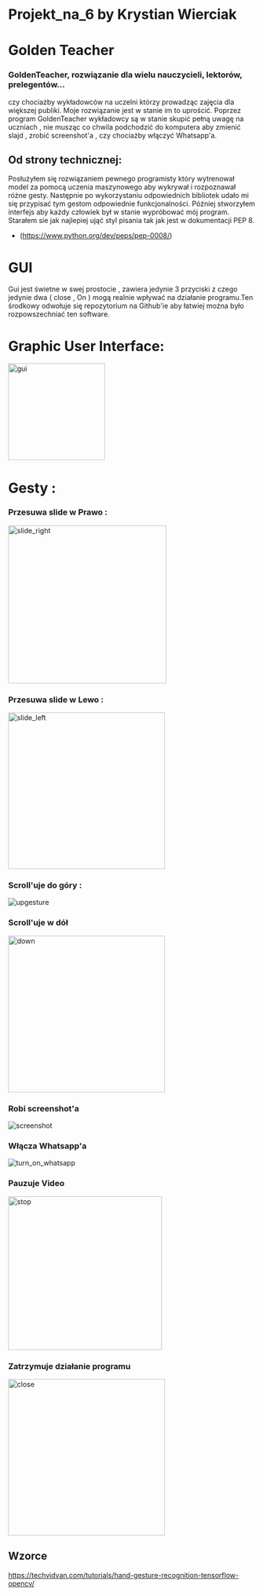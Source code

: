 # Projekt_na_6 by Krystian Wierciak
# Golden Teacher
### GoldenTeacher, rozwiązanie dla wielu nauczycieli, lektorów, prelegentów... 
czy chociażby wykładowców na uczelni którzy prowadząc zajęcia dla większej publiki. Moje rozwiązanie jest w stanie im to
uprościć. Poprzez program GoldenTeacher wykładowcy są w stanie skupić pełną uwagę na uczniach , nie musząc co chwila
podchodzić do komputera aby zmienić slajd , zrobić screenshot'a , czy chociażby włączyć Whatsapp'a. 
## Od strony technicznej:
Posłużyłem się rozwiązaniem pewnego programisty który wytrenował model za pomocą uczenia maszynowego aby wykrywał i 
rozpoznawał różne gesty. Następnie po wykorzystaniu odpowiednich bibliotek udało mi się przypisać tym gestom 
odpowiednie funkcjonalności. Później stworzyłem interfejs aby każdy człowiek był w stanie wypróbować mój program. 
Starałem sie jak najlepiej ująć styl pisania tak jak jest w dokumentacji PEP 8.
* (https://www.python.org/dev/peps/pep-0008/)
# GUI
Gui jest świetne w swej prostocie , zawiera jedynie 3 przyciski z czego jedynie dwa ( close , On ) mogą realnie 
wpływać na działanie programu.Ten środkowy odwołuje się repozytorium na Github'ie aby łatwiej można  było rozpowszechniać
ten software.
# Graphic User Interface:
<img width="197" alt="gui" src="https://user-images.githubusercontent.com/77780238/155403110-1d2839be-2a13-4986-aa39-ce9f5c3d7b7f.png">

# Gesty :

### Przesuwa slide w Prawo :

<img width="322" alt="slide_right" src="https://user-images.githubusercontent.com/77780238/155403143-d146da13-4421-46fa-a2ee-4c6224318643.png">

### Przesuwa slide w Lewo :

<img width="319" alt="slide_left" src="https://user-images.githubusercontent.com/77780238/155403185-a5cbc4ca-d914-446e-b68d-881c852eeeeb.png">

### Scroll'uje do góry :

![upgesture](https://user-images.githubusercontent.com/77780238/155404258-cc0f7fb4-7789-4626-924b-85293b61fedb.png)


### Scroll'uje w dół

<img width="319" alt="down" src="https://user-images.githubusercontent.com/77780238/155403276-ffbce1aa-9710-41a4-b296-d4d944f8d90f.png">

### Robi screenshot'a

![screenshot](https://user-images.githubusercontent.com/77780238/155403755-3f7fe50e-8828-4fc3-8653-fa32f2ac40cf.png)

### Włącza Whatsapp'a

![turn_on_whatsapp](https://user-images.githubusercontent.com/77780238/155404355-dfc6c875-b1d5-4373-a5bd-523a9cf74686.png)


### Pauzuje Video

<img width="313" alt="stop" src="https://user-images.githubusercontent.com/77780238/155404400-2dcf0ae5-4471-41e4-925c-df27dfded689.png">


### Zatrzymuje działanie programu

<img width="319" alt="close" src="https://user-images.githubusercontent.com/77780238/155404419-f367ad8d-1575-4597-80b1-5efb1a2c4df6.png">


## Wzorce
https://techvidvan.com/tutorials/hand-gesture-recognition-tensorflow-opencv/

